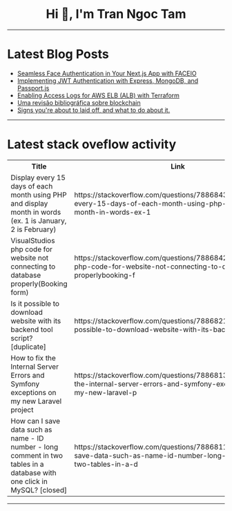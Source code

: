 <h1 align="center">Hi 👋, I'm Tran Ngoc Tam</h1>

---

# Latest Blog Posts 
<!-- BLOG-POST-LIST:START -->
- [Seamless Face Authentication in Your Next.js App with FACEIO](https://dev.to/vyan/seamless-face-authentication-in-your-nextjs-app-with-faceio-55d7)
- [Implementing JWT Authentication with Express, MongoDB, and Passport.js](https://dev.to/michaelikoko/implementing-jwt-authentication-with-express-mongodb-and-passportjs-3fl7)
- [Enabling Access Logs for AWS ELB &lpar;ALB&rpar; with Terraform](https://dev.to/suzuki0430/enabling-access-logs-for-aws-elb-alb-with-terraform-ini)
- [Uma revisão bibliográfica sobre blockchain](https://dev.to/leomachadop/uma-revisao-bibliografica-sobre-blockchain-10g7)
- [Signs you&#39;re about to laid off, and what to do about it.](https://dev.to/colinosborn/signs-youre-about-to-laid-off-and-what-to-do-about-it-15g7)
<!-- BLOG-POST-LIST:END -->

---

# Latest stack oveflow activity
<table>
  <tr><th>Title</th><th>Link</th></tr>
  <!-- STACKOVERFLOW:START --><tr><td>Display every 15 days of each month using PHP and display month in words &lpar;ex. 1 is January, 2 is February&rpar;</td><td>https://stackoverflow.com/questions/78868438/display-every-15-days-of-each-month-using-php-and-display-month-in-words-ex-1</td></tr><tr><td>VisualStudios php code for website not connecting to database properly&lpar;Booking form&rpar;</td><td>https://stackoverflow.com/questions/78868425/visualstudios-php-code-for-website-not-connecting-to-database-properlybooking-f</td></tr><tr><td>Is it possible to download website with its backend tool script? [duplicate]</td><td>https://stackoverflow.com/questions/78868212/is-it-possible-to-download-website-with-its-backend-tool-script</td></tr><tr><td>How to fix the Internal Server Errors and Symfony exceptions on my new Laravel project</td><td>https://stackoverflow.com/questions/78868134/how-to-fix-the-internal-server-errors-and-symfony-exceptions-on-my-new-laravel-p</td></tr><tr><td>How can I save data such as name - ID number - long comment in two tables in a database with one click in MySQL? [closed]</td><td>https://stackoverflow.com/questions/78868115/how-can-i-save-data-such-as-name-id-number-long-comment-in-two-tables-in-a-d</td></tr><!-- STACKOVERFLOW:END -->
</table>

---



